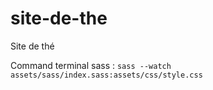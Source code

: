 # site-de-the
Site de thé

Command terminal sass : ```sass --watch assets/sass/index.sass:assets/css/style.css```
